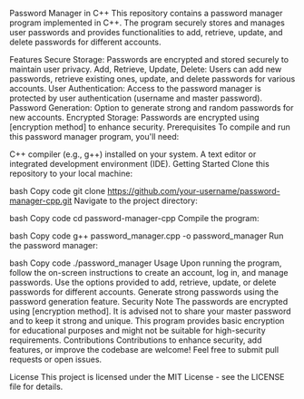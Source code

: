 Password Manager in C++
This repository contains a password manager program implemented in C++. The program securely stores and manages user passwords and provides functionalities to add, retrieve, update, and delete passwords for different accounts.

Features
Secure Storage: Passwords are encrypted and stored securely to maintain user privacy.
Add, Retrieve, Update, Delete: Users can add new passwords, retrieve existing ones, update, and delete passwords for various accounts.
User Authentication: Access to the password manager is protected by user authentication (username and master password).
Password Generation: Option to generate strong and random passwords for new accounts.
Encrypted Storage: Passwords are encrypted using [encryption method] to enhance security.
Prerequisites
To compile and run this password manager program, you'll need:

C++ compiler (e.g., g++) installed on your system.
A text editor or integrated development environment (IDE).
Getting Started
Clone this repository to your local machine:

bash
Copy code
git clone https://github.com/your-username/password-manager-cpp.git
Navigate to the project directory:

bash
Copy code
cd password-manager-cpp
Compile the program:

bash
Copy code
g++ password_manager.cpp -o password_manager
Run the password manager:

bash
Copy code
./password_manager
Usage
Upon running the program, follow the on-screen instructions to create an account, log in, and manage passwords.
Use the options provided to add, retrieve, update, or delete passwords for different accounts.
Generate strong passwords using the password generation feature.
Security Note
The passwords are encrypted using [encryption method]. It is advised not to share your master password and to keep it strong and unique.
This program provides basic encryption for educational purposes and might not be suitable for high-security requirements.
Contributions
Contributions to enhance security, add features, or improve the codebase are welcome! Feel free to submit pull requests or open issues.

License
This project is licensed under the MIT License - see the LICENSE file for details.


